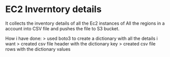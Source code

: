 # EC2 Inverntory details

It collects the inventory details of all the Ec2 instances of All the regions in a account into CSV file and pushes the file to S3 bucket.

How i have done:
    > used boto3 to create a dictionary with all the details i want
    > created csv file header with the dictionary key
    > created csv file rows with the dictionary values
    